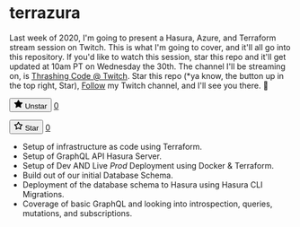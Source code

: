 # terrazura

Last week of 2020, I'm going to present a Hasura, Azure, and Terraform stream session on Twitch. This is what I'm going to cover, and it'll all go into this repository. If you'd like to watch this session, star this repo and it'll get updated at 10am PT on Wednesday the 30th. The channel I'll be streaming on, is [Thrashing Code @ Twitch](https://www.twitch.tv/thrashingcode). Star this repo (*ya know, the button up in the top right, <span>Star</span>), [Follow](https://www.twitch.tv/thrashingcode) my Twitch channel, and I'll see you there. 🤘

<div class="d-block js-toggler-container js-social-container starring-container ">
    <form class="starred js-social-form" action="/Adron/terrazura/unstar" accept-charset="UTF-8" method="post"><input type="hidden" name="authenticity_token" value="eq8cdR6IP6OTJqhrSaIkw1RVFgn9jTPZfdvP1FwDD4eWzKAR6fE+L/L0PJOJdz47R6dTCSFs9e8SK+F+DflMIw==">
      <input type="hidden" name="context" value="repository">
      <button type="submit" class="btn btn-sm btn-with-count  js-toggler-target" aria-label="Unstar this repository" title="Unstar Adron/terrazura" data-hydro-click="{&quot;event_type&quot;:&quot;repository.click&quot;,&quot;payload&quot;:{&quot;target&quot;:&quot;UNSTAR_BUTTON&quot;,&quot;repository_id&quot;:322138829,&quot;originating_url&quot;:&quot;https://github.com/Adron/terrazura/edit/main/README.md&quot;,&quot;user_id&quot;:278870}}" data-hydro-click-hmac="5128a54bd7fe3cdababc4f96c634715f46f1954879258f236a6860b3a0604646" data-ga-click="Repository, click unstar button, action:blob#edit; text:Unstar">        <svg class="octicon octicon-star-fill mr-1" height="16" viewBox="0 0 16 16" version="1.1" width="16" aria-hidden="true"><path fill-rule="evenodd" d="M8 .25a.75.75 0 01.673.418l1.882 3.815 4.21.612a.75.75 0 01.416 1.279l-3.046 2.97.719 4.192a.75.75 0 01-1.088.791L8 12.347l-3.766 1.98a.75.75 0 01-1.088-.79l.72-4.194L.818 6.374a.75.75 0 01.416-1.28l4.21-.611L7.327.668A.75.75 0 018 .25z"></path></svg>
        <span>
          Unstar
</span></button>        <a class="social-count js-social-count" href="/Adron/terrazura/stargazers" aria-label="0 users starred this repository">
           0
        </a>
</form>
    <form class="unstarred js-social-form" action="/Adron/terrazura/star" accept-charset="UTF-8" method="post"><input type="hidden" name="authenticity_token" value="cMcbStMqJA1/4p8SAmG2/7vAR4L6R7HMKXJ2GwxAK/B66LL2MfnLZ1CBOpoEKN2WZnlzqcYUWJY748mMBCThYQ==">
      <input type="hidden" name="context" value="repository">
      <button type="submit" class="btn btn-sm btn-with-count  js-toggler-target" aria-label="Unstar this repository" title="Star Adron/terrazura" data-hydro-click="{&quot;event_type&quot;:&quot;repository.click&quot;,&quot;payload&quot;:{&quot;target&quot;:&quot;STAR_BUTTON&quot;,&quot;repository_id&quot;:322138829,&quot;originating_url&quot;:&quot;https://github.com/Adron/terrazura/edit/main/README.md&quot;,&quot;user_id&quot;:278870}}" data-hydro-click-hmac="151737e25a150442ea629ef1eee87164a39bfcb8fa8e33249945f53044dd1f6f" data-ga-click="Repository, click star button, action:blob#edit; text:Star">        <svg class="octicon octicon-star mr-1" height="16" viewBox="0 0 16 16" version="1.1" width="16" aria-hidden="true"><path fill-rule="evenodd" d="M8 .25a.75.75 0 01.673.418l1.882 3.815 4.21.612a.75.75 0 01.416 1.279l-3.046 2.97.719 4.192a.75.75 0 01-1.088.791L8 12.347l-3.766 1.98a.75.75 0 01-1.088-.79l.72-4.194L.818 6.374a.75.75 0 01.416-1.28l4.21-.611L7.327.668A.75.75 0 018 .25zm0 2.445L6.615 5.5a.75.75 0 01-.564.41l-3.097.45 2.24 2.184a.75.75 0 01.216.664l-.528 3.084 2.769-1.456a.75.75 0 01.698 0l2.77 1.456-.53-3.084a.75.75 0 01.216-.664l2.24-2.183-3.096-.45a.75.75 0 01-.564-.41L8 2.694v.001z"></path></svg>
        <span>
          Star
</span></button>        <a class="social-count js-social-count" href="/Adron/terrazura/stargazers" aria-label="0 users starred this repository">
          0
        </a>
</form>  </div>

* Setup of infrastructure as code using Terraform.
* Setup of GraphQL API Hasura Server.
* Setup of Dev AND Live *Prod* Deployment using Docker & Terraform.
* Build out of our initial Database Schema.
* Deployment of the database schema to Hasura using Hasura CLI Migrations.
* Coverage of basic GraphQL and looking into introspection, queries, mutations, and subscriptions.
